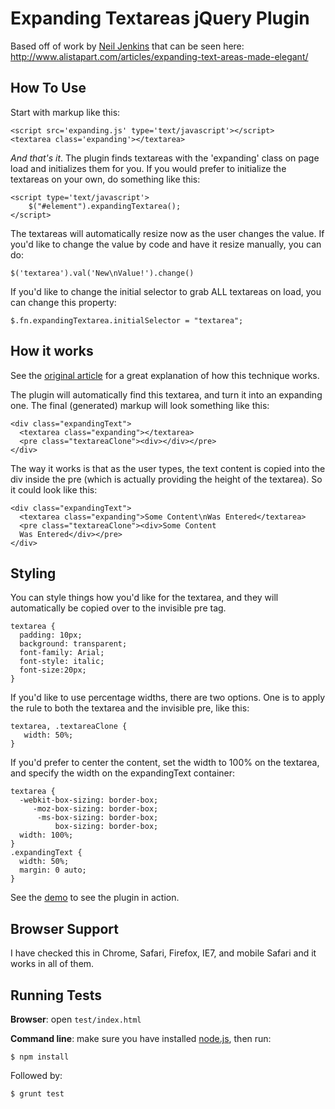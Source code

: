 # Expanding Textareas jQuery Plugin

Based off of work by [Neil Jenkins](http://nmjenkins.com/) that can be seen here: http://www.alistapart.com/articles/expanding-text-areas-made-elegant/

## How To Use

Start with markup like this:

    <script src='expanding.js' type='text/javascript'></script>
    <textarea class='expanding'></textarea>

*And that's it*.  The plugin finds textareas with the 'expanding' class on page load and initializes them for you.  If you would prefer to initialize the textareas on your own, do something like this:

    <script type='text/javascript'>
        $("#element").expandingTextarea();
    </script>

The textareas will automatically resize now as the user changes the value.  If you'd like to change the value by code and have it resize manually, you can do:

    $('textarea').val('New\nValue!').change()

If you'd like to change the initial selector to grab ALL textareas on load, you can change this property:

    $.fn.expandingTextarea.initialSelector = "textarea";

## How it works

See the [original article](http://www.alistapart.com/articles/expanding-text-areas-made-elegant/) for a great explanation of how this technique works.

The plugin will automatically find this textarea, and turn it into an expanding one.  The final (generated) markup will look something like this:

    <div class="expandingText">
      <textarea class="expanding"></textarea>
      <pre class="textareaClone"><div></div></pre>
    </div>

The way it works is that as the user types, the text content is copied into the div inside the pre (which is actually providing the height of the textarea).  So it could look like this:

    <div class="expandingText">
      <textarea class="expanding">Some Content\nWas Entered</textarea>
      <pre class="textareaClone"><div>Some Content
      Was Entered</div></pre>
    </div>

## Styling

You can style things how you'd like for the textarea, and they will automatically be copied over to the invisible pre tag.

    textarea {
      padding: 10px;
      background: transparent;
      font-family: Arial;
      font-style: italic;
      font-size:20px;
    }

If you'd like to use percentage widths, there are two options.  One is to apply the rule to both the textarea and the invisible pre, like this:

    textarea, .textareaClone {
       width: 50%;
    }

If you'd prefer to center the content, set the width to 100% on the textarea, and specify the width on the expandingText container:

    textarea {
      -webkit-box-sizing: border-box;
         -moz-box-sizing: border-box;
          -ms-box-sizing: border-box;
              box-sizing: border-box;
      width: 100%;
    }
    .expandingText {
      width: 50%;
      margin: 0 auto;
    }


See the [demo](http://bgrins.github.com/ExpandingTextareas/) to see the plugin in action.

## Browser Support

I have checked this in Chrome, Safari, Firefox, IE7, and mobile Safari and it works in all of them.

## Running Tests

**Browser**: open `test/index.html`

**Command line**: make sure you have installed [node.js](http://nodejs.org/), then run:
    
    $ npm install

Followed by:

    $ grunt test